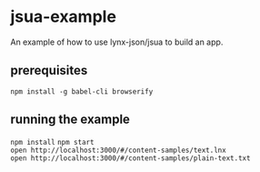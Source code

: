 # jsua-example

An example of how to use lynx-json/jsua to build an app.

## prerequisites

`npm install -g babel-cli browserify`

## running the example

`npm install`
`npm start`  
`open http://localhost:3000/#/content-samples/text.lnx`  
`open http://localhost:3000/#/content-samples/plain-text.txt`
